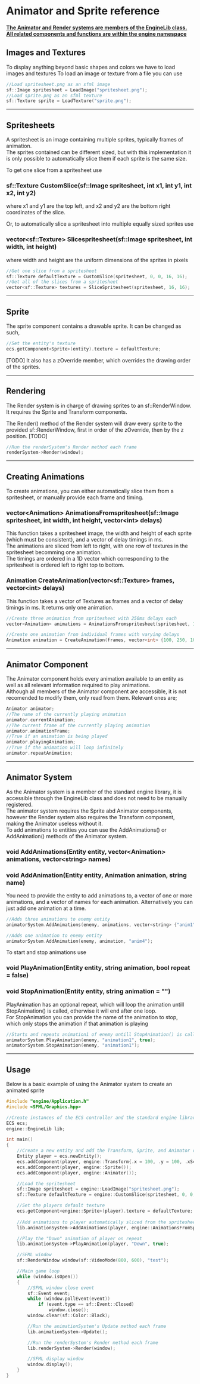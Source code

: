 # Animator and Sprite reference

<b><u>The Animator and Render systems are members of the EngineLib class. All related components and functions are within the engine namespace</u></b>

## Images and Textures

To display anything beyond basic shapes and colors we have to load images and textures
To load an image or texture from a file you can use
```cpp
//Load spritesheet.png as an sfml image
sf::Image spritesheet = LoadImage("spritesheet.png");
//Load sprite.png as an sfml texture
sf::Texture sprite = LoadTexture("sprite.png");
```
---

## Spritesheets

A spritesheet is an image containing multiple sprites, typically frames of animation.<br>
The sprites contained can be different sized, but with this implementation it is only possible to automatically slice them if each sprite is the same size.

To get one slice from a spritesheet use
### <b>sf::Texture CustomSlice(sf::Image spritesheet, int x1, int y1, int x2, int y2)</b>
where x1 and y1 are the top left, and x2 and y2 are the bottom right coordinates of the slice.

Or, to automatically slice a spritesheet into multiple equally sized sprites use
### <b>vector\<sf::Texture\> Slicespritesheet(sf::Image spritesheet, int width, int height)</b>
where width and height are the uniform dimensions of the sprites in pixels

```cpp
//Get one slice from a spritesheet
sf::Texture defaultTexture = CustomSlice(spritesheet, 0, 0, 16, 16);
//Get all of the slices from a spritesheet
vector<sf::Texture> textures = SliceSpritesheet(spritesheet, 16, 16);
```
---

## Sprite

The sprite component contains a drawable sprite.
It can be changed as such,
```cpp
//Set the entity's texture
ecs.getComponent<Sprite>(entity).texture = defaultTexture;
```
[TODO] It also has a zOverride member, which overrides the drawing order of the sprites.

---

## Rendering

The Render system is in charge of drawing sprites to an sf::RenderWindow. It requires the Sprite and Transform components.

The Render() method of the Render system will draw every sprite to the provided sf::RenderWindow, first in order of the zOverride, then by the z position. [TODO]

```cpp
//Run the renderSystem's Render method each frame
renderSystem->Render(window);
```
---

## Creating Animations

To create animations, you can either automatically slice them from a spritesheet, or manually provide each frame and timing.

### <b>vector\<Animation\> AnimationsFromspritesheet(sf::Image spritesheet, int width, int height, vector\<int\> delays)</b>
This function takes a spritesheet image, the width and height of each sprite (which must be consistent), and a vector of delay timings in ms. <br>
The animations are sliced from left to right, with one row of textures in the spritesheet becomming one animation. <br>
The timings are ordered in a 1D vector which corresponding to the spritesheet is ordered left to right top to bottom.

### <b>Animation CreateAnimation(vector\<sf::Texture\> frames, vector\<int\> delays)</b>
This function takes a vector of Textures as frames and a vector of delay timings in ms. It returns only one animation.

```cpp
//Create three animation from spritesheet with 250ms delays each
vector<Animation> animations = AnimationsFromspritesheet(spritesheet, 16, 16, vector<int>(12, 250))

//Create one animation from individual frames with varying delays
Animation animation = CreateAnimation(frames, vector<int> {100, 250, 100, 1000}) 
```
---

## Animator Component

The Animator component holds every animation available to an entity as well as all relevant information required to play animations.<br>
Although all members of the Animator component are accessible, it is not recomended to modify them, only read from them. Relevant ones are;

```cpp	
Animator animator;
//The name of the currently playing animation
animator.currentAnimation;
//The current frame of the currently playing animation
animator.animationFrame;
//True if an animation is being played
animator.playingAnimation;
//True if the animation will loop infinitely
animator.repeatAnimation;
```
---

## Animator System

As the Animator system is a member of the standard engine library, it is accessible through the EngineLib class and does not need to be manually registered.<br>
The animator system requires the Sprite abd Animator components, however the Render system also requires the Transform component, making the Animator useless without it.<br>
To add animations to entities you can use the AddAnimations() or AddAnimation() methods of the Animator system.

### <b>void AddAnimations(Entity entity, vector\<Animation\> animations, vector\<string\> names)</b>
### <b>void AddAnimation(Entity entity, Animation animation, string name)</b>

You need to provide the entity to add animations to, a vector of one or more animations, and a vector of names for each animation.
Alternatively you can just add one animation at a time.

```cpp
//Adds three animations to enemy entity
animatorSystem.AddAnimations(enemy, animations, vector<string> {"anim1", "anim2", "anim3"});

//Adds one animation to enemy entity
animatorSystem.AddAnimation(enemy, animation, "anim4");
```

To start and stop animations use
### <b>void PlayAnimation(Entity entity, string animation, bool repeat = false)</b>
### <b>void StopAnimation(Entity entity, string animation = "")</b>

PlayAnimation has an optional repeat, which will loop the animation untill StopAnimation() is called, otherwise it will end after one loop.<br>
For StopAnimation you can provide the name of the animation to stop, which only stops the animation if that animation is playing

```cpp
//Starts and repeats animation1 of enemy untill StopAnimation() is called
animatorSystem.PlayAnimation(enemy, "animation1", true);
animatorSystem.StopAnimation(enemy, "animation1");
```
---

## Usage

Below is a basic example of using the Animator system to create an animated sprite
```cpp
#include "engine/Application.h"
#include <SFML/Graphics.hpp>

//Create instances of the ECS controller and the standard engine library
ECS ecs;
engine::EngineLib lib;

int main()
{
	//Create a new entity and add the Transform, Sprite, and Animator components
	Entity player = ecs.newEntity();
	ecs.addComponent(player, engine::Transform{.x = 100, .y = 100, .xScale = 10, .yScale = 10});
	ecs.addComponent(player, engine::Sprite());
	ecs.addComponent(player, engine::Animator());

	//Load the spritesheet
	sf::Image spritesheet = engine::LoadImage("spritesheet.png");
	sf::Texture defaultTexture = engine::CustomSlice(spritesheet, 0, 0, 16, 16);

	//Set the players default texture
	ecs.getComponent<engine::Sprite>(player).texture = defaultTexture;
	
	//Add animations to player automatically sliced from the spritesheet
	lib.animationSystem->AddAnimations(player, engine::AnimationsFromSpritesheet(spritesheet, 16, 16, vector<int>(8, 250)), vector<string>{"Down", "Left", "Up", "Right"});

	//Play the "Down" animation of player on repeat
	lib.animationSystem->PlayAnimation(player, "Down", true);

	//SFML window
	sf::RenderWindow window(sf::VideoMode(800, 600), "test");

	//Main game loop
	while (window.isOpen())
	{
		//SFML window close event
		sf::Event event;
		while (window.pollEvent(event))
			if (event.type == sf::Event::Closed)
				window.close();
		window.clear(sf::Color::Black);

		//Run the animationSystem's Update method each frame
		lib.animationSystem->Update();

		//Run the renderSystem's Render method each frame
		lib.renderSystem->Render(window);

		//SFML display window
		window.display();
	}
}
```